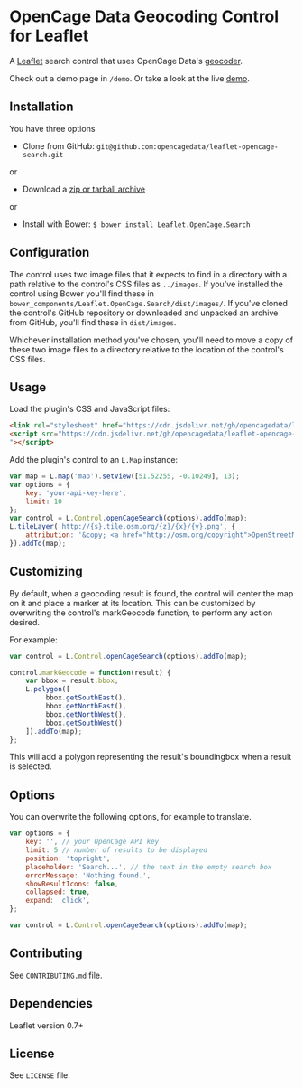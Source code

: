 # OpenCage Data Geocoding Control for Leaflet

A [Leaflet](http://leafletjs.com/) search control that uses OpenCage Data's [geocoder](https://opencagedata.com).

Check out a demo page in `/demo`. Or take a look at the live [demo](https://opencagedata.com/tutorials/geocode-in-leaflet).


## Installation

You have three options

* Clone from GitHub: `git@github.com:opencagedata/leaflet-opencage-search.git`

or

* Download a [zip or tarball archive](https://github.com/opencagedata/leaflet-opencage-search/releases)

or

* Install with Bower: `$ bower install Leaflet.OpenCage.Search`


## Configuration

The control uses two image files that it expects to find in a directory with
a path relative to the control's CSS files as `../images`. If you've installed
the control using Bower you'll find these in `bower_components/Leaflet.OpenCage.Search/dist/images/`. If you've
cloned the control's GitHub repository or downloaded and unpacked an archive
from GitHub, you'll find these in `dist/images`.

Whichever installation method you've chosen, you'll need to move a copy of these
two image files to a directory relative to the location of the control's CSS files.

## Usage

Load the plugin's CSS and JavaScript files:

```HTML
<link rel="stylesheet" href="https://cdn.jsdelivr.net/gh/opencagedata/leaflet-opencage-search@d4cbd36122efc8d17152b4177ed0e12165305441/dist/css/L.Control.OpenCageSearch.dev.css" />
<script src="https://cdn.jsdelivr.net/gh/opencagedata/leaflet-opencage-search@d4cbd36122efc8d17152b4177ed0e12165305441/dist/js/L.Control.OpenCageSearch.dev.js
"></script>
```

Add the plugin's control to an `L.Map` instance:

```javascript
var map = L.map('map').setView([51.52255, -0.10249], 13);
var options = {
    key: 'your-api-key-here',
    limit: 10
};
var control = L.Control.openCageSearch(options).addTo(map);
L.tileLayer('http://{s}.tile.osm.org/{z}/{x}/{y}.png', {
    attribution: '&copy; <a href="http://osm.org/copyright">OpenStreetMap</a> contributors'
}).addTo(map);

```

## Customizing

By default, when a geocoding result is found, the control will center the map on it and place a marker
at its location. This can be customized by overwriting the control's markGeocode function, to perform
any action desired.

For example:

```javascript
var control = L.Control.openCageSearch(options).addTo(map);

control.markGeocode = function(result) {
    var bbox = result.bbox;
    L.polygon([
         bbox.getSouthEast(),
         bbox.getNorthEast(),
         bbox.getNorthWest(),
         bbox.getSouthWest()
    ]).addTo(map);
};
```

This will add a polygon representing the result's boundingbox when a result is selected.


## Options

You can overwrite the following options, for example to translate.


```javascript
var options = {
    key: '', // your OpenCage API key
    limit: 5 // number of results to be displayed
    position: 'topright',
    placeholder: 'Search...', // the text in the empty search box
    errorMessage: 'Nothing found.',
    showResultIcons: false,
    collapsed: true,
    expand: 'click',
};    

var control = L.Control.openCageSearch(options).addTo(map);

```

## Contributing

See `CONTRIBUTING.md` file.

## Dependencies

Leaflet version 0.7+

## License

See `LICENSE` file.
